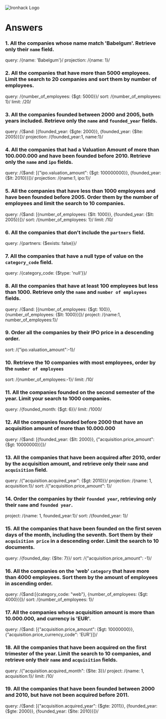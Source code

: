 ![Ironhack Logo](https://i.imgur.com/1QgrNNw.png)

# Answers

### 1. All the companies whose name match 'Babelgum'. Retrieve only their `name` field.

<!-- Your Code Goes Here -->

query: /{name: 'Babelgum'}/
projection: /{name: 1}/

### 2. All the companies that have more than 5000 employees. Limit the search to 20 companies and sort them by **number of employees**.

<!-- Your Code Goes Here -->

query: /{number_of_employees: {$gt: 5000}}/
sort: /{number_of_employees: 1}/
limit: /20/

### 3. All the companies founded between 2000 and 2005, both years included. Retrieve only the `name` and `founded_year` fields.

<!-- Your Code Goes Here -->

query: /{$and: [{founded_year: {$gte: 2000}}, {founded_year: {$lte: 2005}}]}/
projection: /{founded_year:1, name:1}/

### 4. All the companies that had a Valuation Amount of more than 100.000.000 and have been founded before 2010. Retrieve only the `name` and `ipo` fields.

<!-- Your Code Goes Here -->

query: /{$and: [{"ipo.valuation_amount": {$gt: 100000000}}, {founded_year: {$lt: 2010}}]}/
projection: /{name:1, ipo:1}/

### 5. All the companies that have less than 1000 employees and have been founded before 2005. Order them by the number of employees and limit the search to 10 companies.

<!-- Your Code Goes Here -->

query: /{$and: [{number_of_employees: {$lt: 1000}}, {founded_year: {$lt: 2005}}]}/
sort: /{number_of_employees: 1}/
limit: /10/

### 6. All the companies that don't include the `partners` field.

<!-- Your Code Goes Here -->

query: /{partners: {$exists: false}}/

### 7. All the companies that have a null type of value on the `category_code` field.

<!-- Your Code Goes Here -->

query: /{category_code: {$type: 'null'}}/

### 8. All the companies that have at least 100 employees but less than 1000. Retrieve only the `name` and `number of employees` fields.

<!-- Your Code Goes Here -->

query: /{$and: [{number_of_employees: {$gt: 100}}, {number_of_employees: {$lt: 1000}}]}/
project: /{name:1, number_of_employees:1}/

### 9. Order all the companies by their IPO price in a descending order.

<!-- Your Code Goes Here -->

sort: /{"ipo.valuation_amount":-1}/

### 10. Retrieve the 10 companies with most employees, order by the `number of employees`

<!-- Your Code Goes Here -->

sort: /{number_of_employees:-1}/
limit: /10/

### 11. All the companies founded on the second semester of the year. Limit your search to 1000 companies.

<!-- Your Code Goes Here -->

query: /{founded_month: {$gt: 6}}/
limit: /1000/

### 12. All the companies founded before 2000 that have an acquisition amount of more than 10.000.000

<!-- Your Code Goes Here -->

query: /{$and: [{founded_year: {$lt: 2000}}, {"acquisition.price_amount": {$gt: 10000000}}]}/

### 13. All the companies that have been acquired after 2010, order by the acquisition amount, and retrieve only their `name` and `acquisition` field.

<!-- Your Code Goes Here -->

query: /{"acquisition.acquired_year": {$gt: 2010}}/
projection: /{name: 1, acquisition:1}/
sort: /{"acquisition.price_amount": 1}/

### 14. Order the companies by their `founded year`, retrieving only their `name` and `founded year`.

<!-- Your Code Goes Here -->

project: /{name: 1, founded_year:1}/
sort: /{founded_year: 1}/

### 15. All the companies that have been founded on the first seven days of the month, including the seventh. Sort them by their `acquisition price` in a descending order. Limit the search to 10 documents.

<!-- Your Code Goes Here -->

query: /{founded_day: {$lte: 7}}/
sort: /{"acquisition.price_amount": -1}/

### 16. All the companies on the 'web' `category` that have more than 4000 employees. Sort them by the amount of employees in ascending order.

<!-- Your Code Goes Here -->

query: /{$and:[{category_code: "web"}, {number_of_employees: {$gt: 4000}}]}/
sort: /{number_of_employees: 1}/

### 17. All the companies whose acquisition amount is more than 10.000.000, and currency is 'EUR'.

<!-- Your Code Goes Here -->

query: /{$and: [{"acquisition.price_amount": {$gt: 10000000}}, {"acquisition.price_currency_code": 'EUR'}]}/

### 18. All the companies that have been acquired on the first trimester of the year. Limit the search to 10 companies, and retrieve only their `name` and `acquisition` fields.

<!-- Your Code Goes Here -->

query: /{"acquisition.acquired_month": {$lte: 3}}/
project: /{name: 1, acquisition:1}/
limit: /10/

### 19. All the companies that have been founded between 2000 and 2010, but have not been acquired before 2011.

<!-- Your Code Goes Here -->

query: /{$and: [{"acquisition.acquired_year": {$gte: 2011}}, {founded_year: {$gte: 2000}}, {founded_year: {$lte: 2010}}]}/
